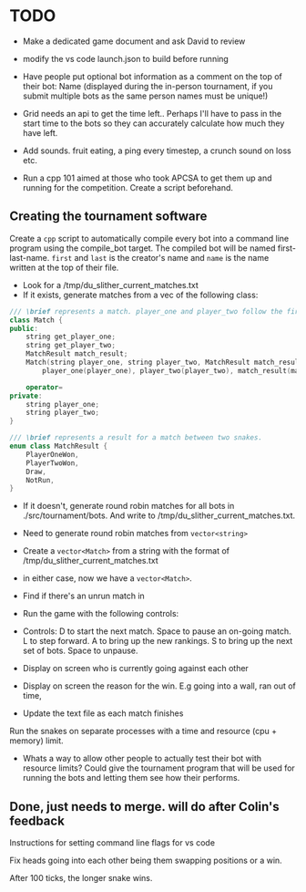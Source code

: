 # TODO
- Make a dedicated game document and ask David to review

- modify the vs code launch.json to build before running

- Have people put optional bot information as a comment on the top of their bot:
Name (displayed during the in-person tournament, if you submit multiple bots as the same person names must be unique!)

- Grid needs an api to get the time left.. Perhaps I'll have to pass in the start time to the bots so they can accurately calculate how much they have left.

- Add sounds. fruit eating, a ping every timestep, a crunch sound on loss etc.

- Run a cpp 101 aimed at those who took APCSA to get them up and running for
the competition. Create a script beforehand.

## Creating the tournament software
Create a `cpp` script to automatically compile every bot into a command line
program using the compile_bot target. The compiled bot will be named
first-last-name. `first` and `last` is the creator's name and `name` is the name
written at the top of their file.

- Look for a /tmp/du_slither_current_matches.txt
- If it exists, generate matches from a vec of the following class:
```cpp
/// \brief represents a match. player_one and player_two follow the first-last-name convention.
class Match {
public:
    string get_player_one;
    string get_player_two;
    MatchResult match_result;
    Match(string player_one, string player_two, MatchResult match_result) :
        player_one(player_one), player_two(player_two), match_result(match_result) {}

    operator=
private:
    string player_one;
    string player_two;
}
```

```cpp
/// \brief represents a result for a match between two snakes.
enum class MatchResult {
    PlayerOneWon,
    PlayerTwoWon,
    Draw,
    NotRun,
}
```

- If it doesn't, generate round robin matches for all bots in ./src/tournament/bots. And write to /tmp/du_slither_current_matches.txt.
- Need to generate round robin matches from `vector<string>`
- Create a `vector<Match>` from a string with the format of /tmp/du_slither_current_matches.txt

- in either case, now we have a `vector<Match>`.

- Find if there's an unrun match in 

- Run the game with the following controls:

- Controls: D to start the next match. Space to pause an on-going match. L to step forward. A to bring up the new rankings. S to bring up the next set of bots. Space to unpause.

- Display on screen who is currently going against each other

- Display on screen the reason for the win. E.g going into a wall, ran out of time, 

- Update the text file as each match finishes

Run the snakes on separate processes with a time and resource (cpu + memory)
limit. 

- Whats a way to allow other people to actually test their bot with resource
limits? Could give the tournament program that will be used for running the
bots and letting them see how their performs.

## Done, just needs to merge. will do after Colin's feedback

Instructions for setting command line flags for vs code

Fix heads going into each other being them swapping positions or a win.

After 100 ticks, the longer snake wins.
